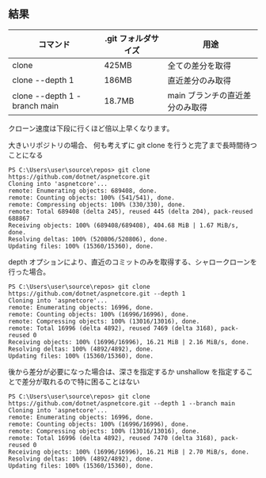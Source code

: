 ## 結果

| コマンド                     | .git フォルダサイズ | 用途                            |
| ---------------------------- | ------------------- | ------------------------------- |
| clone                        | 425MB               | 全ての差分を取得                |
| clone --depth 1              | 186MB               | 直近差分のみ取得                |
| clone --depth 1 -branch main | 18.7MB              | main ブランチの直近差分のみ取得 |

クローン速度は下段に行くほど倍以上早くなります。

大きいリポジトリの場合、
何も考えずに git clone を行うと完了まで長時間待つことになる

```
PS C:\Users\user\source\repos> git clone https://github.com/dotnet/aspnetcore.git
Cloning into 'aspnetcore'...
remote: Enumerating objects: 689408, done.
remote: Counting objects: 100% (541/541), done.
remote: Compressing objects: 100% (330/330), done.
remote: Total 689408 (delta 245), reused 445 (delta 204), pack-reused 688867
Receiving objects: 100% (689408/689408), 404.68 MiB | 1.67 MiB/s, done.
Resolving deltas: 100% (520806/520806), done.
Updating files: 100% (15360/15360), done.
```

depth オプションにより、直近のコミットのみを取得する、シャロークローンを行った場合。

```
PS C:\Users\user\source\repos> git clone https://github.com/dotnet/aspnetcore.git --depth 1
Cloning into 'aspnetcore'...
remote: Enumerating objects: 16996, done.
remote: Counting objects: 100% (16996/16996), done.
remote: Compressing objects: 100% (13016/13016), done.
remote: Total 16996 (delta 4892), reused 7469 (delta 3168), pack-reused 0
Receiving objects: 100% (16996/16996), 16.21 MiB | 2.16 MiB/s, done.
Resolving deltas: 100% (4892/4892), done.
Updating files: 100% (15360/15360), done.
```

後から差分が必要になった場合は、深さを指定するか unshallow を指定することで差分が取れるので特に困ることはない

```
PS C:\Users\user\source\repos> git clone https://github.com/dotnet/aspnetcore.git --depth 1 --branch main
Cloning into 'aspnetcore'...
remote: Enumerating objects: 16996, done.
remote: Counting objects: 100% (16996/16996), done.
remote: Compressing objects: 100% (13016/13016), done.
remote: Total 16996 (delta 4892), reused 7470 (delta 3168), pack-reused 0
Receiving objects: 100% (16996/16996), 16.21 MiB | 2.70 MiB/s, done.
Resolving deltas: 100% (4892/4892), done.
Updating files: 100% (15360/15360), done.
```
